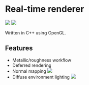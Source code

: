 # Real-time renderer

![](https://i.imgur.com/fFzDX3k.png)
![](https://i.imgur.com/Lb437m5.png)

Written in C++ using OpenGL.

## Features

- Metallic/roughness workflow
- Deferred rendering
- Normal mapping
![](https://i.imgur.com/7wl0QNT.png)
- Diffuse environment lighting
![](https://i.imgur.com/GDBCQPG.png)
